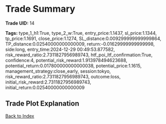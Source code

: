 # Trade Summary

**Trade UID:** 14 

**Tags:** type_1_h1:True, type_2_w:True, entry_price:1.1437, sl_price:1.1344, tp_price:1.1691, close_price:1.1274, SL_distance:0.009299999999999864, TP_distance:0.02540000000000009, return:-0.01629999999999998, side:long, entry_time:2024-12-29 00:49:53.877582, risk_reward_ratio:2.7311827956989743, htf_poi_ltf_confirmation:True, confidence:4, potential_risk_reward:1.913978494623688, potential_return:0.017800000000000038, potential_price:1.1615, management_strategy:close_early, session:tokyo, risk_reward_ratio:2.7311827956989743, outcome:loss, initial_risk_reward:2.7311827956989743, initial_return:0.02540000000000009

## Trade Plot Explanation


[Back to Index](index.md)
